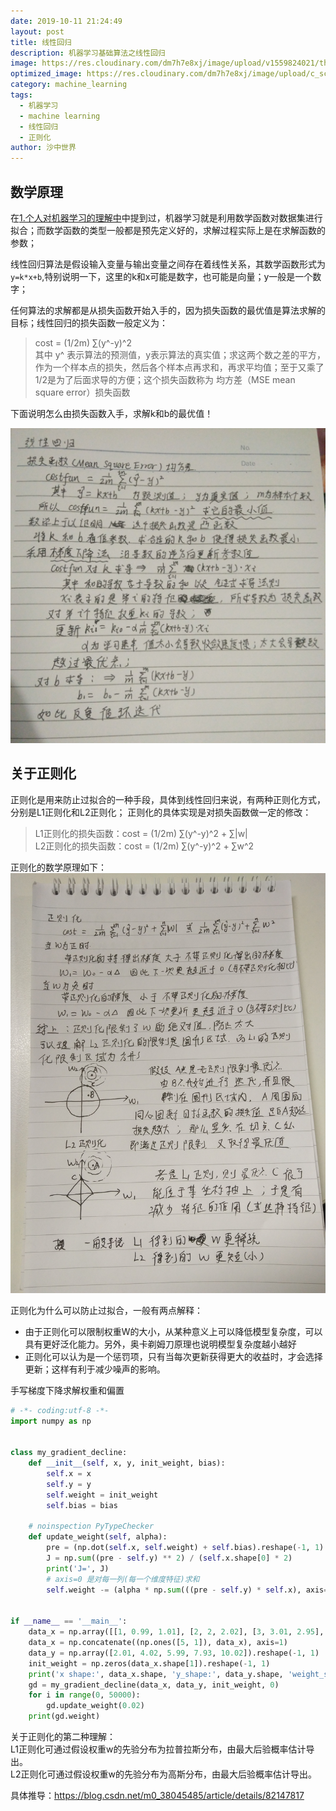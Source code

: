 ```yaml
---
date: 2019-10-11 21:24:49
layout: post
title: 线性回归
description: 机器学习基础算法之线性回归
image: https://res.cloudinary.com/dm7h7e8xj/image/upload/v1559824021/theme12_e0vxlr.jpg
optimized_image: https://res.cloudinary.com/dm7h7e8xj/image/upload/c_scale,w_380/v1559824021/theme12_e0vxlr.jpg
category: machine_learning
tags:
  - 机器学习
  - machine learning
  - 线性回归
  - 正则化
author: 沙中世界
---
```


## 数学原理 ##

在[1.个人对机器学习的理解中](/个人对机器学习的理解)中提到过，机器学习就是利用数学函数对数据集进行拟合；而数学函数的类型一般都是预先定义好的，求解过程实际上是在求解函数的参数；

线性回归算法是假设输入变量与输出变量之间存在着线性关系，其数学函数形式为```y=k*x+b```,特别说明一下，这里的k和x可能是数字，也可能是向量；y一般是一个数字；

任何算法的求解都是从损失函数开始入手的，因为损失函数的最优值是算法求解的目标；线性回归的损失函数一般定义为：
> cost = (1/2m) ∑(y^-y)^2 <br>
其中 y^ 表示算法的预测值，y表示算法的真实值；求这两个数之差的平方，作为一个样本点的损失，然后各个样本点再求和，再求平均值；至于又乘了1/2是为了后面求导的方便；这个损失函数称为 均方差（MSE mean square error）损失函数

下面说明怎么由损失函数入手，求解k和b的最优值！

![线性回归数学推导](/my_docs/ml/images/2-1.jpg)

## 关于正则化 ##

正则化是用来防止过拟合的一种手段，具体到线性回归来说，有两种正则化方式，分别是L1正则化和L2正则化；
正则化的具体实现是对损失函数做一定的修改：
> L1正则化的损失函数：cost = (1/2m) ∑(y^-y)^2 + ∑|w|   <br> 
L2正则化的损失函数：cost = (1/2m) ∑(y^-y)^2 + ∑w^2 <br>


正则化的数学原理如下：
![正则化数学原理](/my_docs/ml/images/2-2.jpg)

正则化为什么可以防止过拟合，一般有两点解释：
- 由于正则化可以限制权重W的大小，从某种意义上可以降低模型复杂度，可以具有更好泛化能力。另外，奥卡剃姆刀原理也说明模型复杂度越小越好
- 正则化可以认为是一个惩罚项，只有当每次更新获得更大的收益时，才会选择更新；这样有利于减少噪声的影响。

手写梯度下降求解权重和偏置
```Python
# -*- coding:utf-8 -*-
import numpy as np


class my_gradient_decline:
    def __init__(self, x, y, init_weight, bias):
        self.x = x
        self.y = y
        self.weight = init_weight
        self.bias = bias

    # noinspection PyTypeChecker
    def update_weight(self, alpha):
        pre = (np.dot(self.x, self.weight) + self.bias).reshape(-1, 1)
        J = np.sum((pre - self.y) ** 2) / (self.x.shape[0] * 2)
        print('J=', J)
        # axis=0 是对每一列(每一个维度特征)求和
        self.weight -= (alpha * np.sum(((pre - self.y) * self.x), axis=0) / self.x.shape[0]).reshape(-1, 1)


if __name__ == '__main__':
    data_x = np.array([[1, 0.99, 1.01], [2, 2, 2.02], [3, 3.01, 2.95], [4, 4.01, 3.98], [5, 5, 4.99]]).reshape(-1, 3)
    data_x = np.concatenate((np.ones([5, 1]), data_x), axis=1)
    data_y = np.array([2.01, 4.02, 5.99, 7.93, 10.02]).reshape(-1, 1)
    init_weight = np.zeros(data_x.shape[1]).reshape(-1, 1)
    print('x shape:', data_x.shape, 'y_shape:', data_y.shape, 'weight_shape:', init_weight.shape)
    gd = my_gradient_decline(data_x, data_y, init_weight, 0)
    for i in range(0, 50000):
        gd.update_weight(0.02)
    print(gd.weight)

```

关于正则化的第二种理解：<br>
L1正则化可通过假设权重w的先验分布为拉普拉斯分布，由最大后验概率估计导出。<br>
L2正则化可通过假设权重w的先验分布为高斯分布，由最大后验概率估计导出。<br>

具体推导：https://blog.csdn.net/m0_38045485/article/details/82147817


